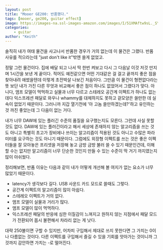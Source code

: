 ```yaml
---
layout: post
title: "Mooer GE200: 반품했다."
tags: [mooer, ge200, guitar effect]
image: https://images-na.ssl-images-amazon.com/images/I/51XMAftw9sL._SY355_.jpg
categories:
    - guitar
author: "Keith"
---
```


솔직히 내가 여태 물건을 사고나서 반품한 경우가 거의 없는데 이 물건은 그랬다. 반품 사유를 적으라는데 "just don't like it"밖엔 쓸게 없었고.

정말 그런 물건이다. 집에 배달 되고 나서 딱 한번 켜보고 다시 그 다음날 이것 저것 만지며 1시간을 보낸 게 끝이다. 적어도 예전같으면 어떤 기대같은 걸 걸고 끝까지 좋은 점을 찾아내려 애썼을텐데 이렇게 초전박살 나보긴 처음이다. 그만큼 이 물건이 형편없다라는 뜻 보단 내가 가진 다른 무엇과 비교해서 좋은 점이 하나도 없었어서 그랬다가 맞다. 아니다, 앰프 모델이 먹먹하고 실물과 너무 다르고 스테레오 공간계 이펙트가 하나도 없는데다 익스프레션 패달로 와우나 whammy를 대체하지도 못하고 겉모양은 쓸만한 데 실속이 없었기 때문이다. 그러니까 지갑 열기전에 '아 고놈 쓸만하겠는데?'하고 유인하는 것 까진 좋았는데 그 다음이 없는 거다.

내가 너무 DAW에 있는 플러긴 수준의 품질을 요구했는지도 모른다. 그런데 사실 못할 것도 없다. DAW에 있는 플러긴이라고 해서 세상에 존재하지 않는 알고리즘을 쓰는 것도 아니고 특별히 초고가 장비에나 쓰이는 알고리즘이 적용된 것도 아니고 수많은 파라미터를 요구하는 것도 아니기 때문이다. 그럼에도 외장형 이펙트를 쓰는 것은 좋은 이펙터들을 잘 모아놓은 프리셋을 저장해 놓고 금방 금방 불러 쓸 수 있기 때문인건데, 이해할 수는 없지만 알고리즘이 너무 단순한 것인지 만들 수 있는 수준이 딱 거기 까지였는지 많이 아쉬웠다. 

정리해보면, 반품 이유는 다음과 같이 내가 어떻게 개선해 볼 여지가 없는 요소가 너무 많았기 때문이다.
- latency가 생각보다 길다. USB 사운드 카드 모드로 쓸때도 그렇다.
- 공간계 이펙트의 알고리즘이 많이 아쉽다.
- 스테레오 이펙트가 거의 없다.
- 앰프 모델이 실물과 거리가 많다.
- 앰프 모델이 많이 먹먹하다.
- 익스프레션 패달의 반응에 심한 이질감이 느껴지고 원하지 않는 지점에서 패달 모드가 전환되어 몹시 불편해서 차라리 없는 게 낫다.

대략 250불이면 구할 수 있지만, 어차피 구입해서 제대로 쓰지 못한다면 그 가치는 0이나 다름없는 것이다. 다른 이펙트를 구입해서 즐길 수 있을 기회를 앗아가는 것이니까 그것까지 감안하면 가치는 -로 떨어진다. 